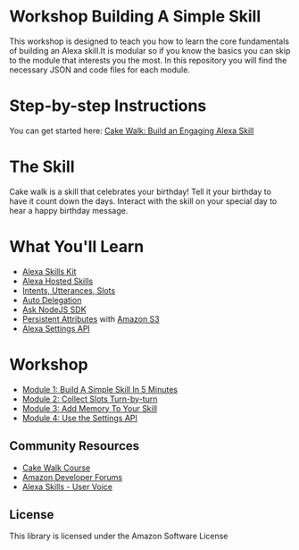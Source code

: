 # Workshop Building A Simple Skill

This workshop is designed to teach you how to learn the core fundamentals of building an Alexa skill.It is modular so if you know the basics you can skip to the module that interests you the most. In this repository you will find the necessary JSON and code files for each module. 

# Step-by-step Instructions

You can get started here: [Cake Walk: Build an Engaging Alexa Skill](https://developer.amazon.com/alexa-skills-kit/courses/cake-walk)

# The Skill

Cake walk is a skill that celebrates your birthday! Tell it your birthday to have it count down the days. Interact with the skill on your special day to hear a happy birthday message.

# What You'll Learn

* [Alexa Skills Kit](https://developer.amazon.com/alexa-skills-kit)
* [Alexa Hosted Skills](https://developer.amazon.com/docs/hosted-skills/build-a-skill-end-to-end-using-an-alexa-hosted-skill.html)
* [Intents, Utterances, Slots](https://developer.amazon.com/docs/custom-skills/create-intents-utterances-and-slots.html)
* [Auto Delegation](https://developer.amazon.com/docs/custom-skills/delegate-dialog-to-alexa.html#automatically-delegate-simple-dialogs-to-alexa)
* [Ask NodeJS SDK](https://ask-sdk-for-nodejs.readthedocs.io/en/latest/)
* [Persistent Attributes](https://ask-sdk-for-nodejs.readthedocs.io/en/latest/Managing-Attributes.html) with [Amazon S3](https://aws.amazon.com/s3/)
* [Alexa Settings API](https://developer.amazon.com/docs/smapi/alexa-settings-api-reference.html)

# Workshop

* [Module 1: Build A Simple Skill In 5 Minutes](./module-1/README.md)
* [Module 2: Collect Slots Turn-by-turn](./module-2/README.md)
* [Module 3: Add Memory To Your Skill](./module-3/README.md)
* [Module 4: Use the Settings API ](./module-4/README.md)

## Community Resources

* [Cake Walk Course](http://alexa.design/cake-walk)
* [Amazon Developer Forums](https://forums.developer.amazon.com/spaces/165/index.html)
* [Alexa Skills - User Voice](https://alexa.uservoice.com/forums/906892-alexa-skills-developer-voice-and-vote)


## License

This library is licensed under the Amazon Software License
